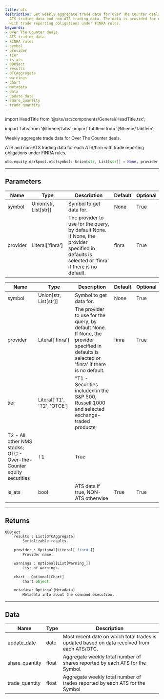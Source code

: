 ```yaml
---
title: otc
description: Get weekly aggregate trade data for Over The Counter deals, including
  ATS trading data and non-ATS trading data. The data is provided for each ATS/firm
  with trade reporting obligations under FINRA rules.
keywords:
- Over The Counter deals
- ATS trading data
- FINRA rules
- symbol
- provider
- tier
- is_ats
- OBBject
- results
- OTCAggregate
- warnings
- Chart
- Metadata
- data
- update_date
- share_quantity
- trade_quantity
---
```


import HeadTitle from '@site/src/components/General/HeadTitle.tsx';

<HeadTitle title="equity /darkpool/otc - Reference | OpenBB Platform Docs" />

<!-- markdownlint-disable MD012 MD031 MD033 -->

import Tabs from '@theme/Tabs';
import TabItem from '@theme/TabItem';

Weekly aggregate trade data for Over The Counter deals.

ATS and non-ATS trading data for each ATS/firm
with trade reporting obligations under FINRA rules.

```python wordwrap
obb.equity.darkpool.otc(symbol: Union[str, List[str]] = None, provider: Literal[str] = finra)
```

---

## Parameters

<Tabs>
<TabItem value="standard" label="Standard">

| Name | Type | Description | Default | Optional |
| ---- | ---- | ----------- | ------- | -------- |
| symbol | Union[str, List[str]] | Symbol to get data for. | None | True |
| provider | Literal['finra'] | The provider to use for the query, by default None. If None, the provider specified in defaults is selected or 'finra' if there is no default. | finra | True |
</TabItem>

<TabItem value='finra' label='finra'>

| Name | Type | Description | Default | Optional |
| ---- | ---- | ----------- | ------- | -------- |
| symbol | Union[str, List[str]] | Symbol to get data for. | None | True |
| provider | Literal['finra'] | The provider to use for the query, by default None. If None, the provider specified in defaults is selected or 'finra' if there is no default. | finra | True |
| tier | Literal['T1', 'T2', 'OTCE'] | "T1 - Securities included in the S&P 500, Russell 1000 and selected exchange-traded products;
        T2 - All other NMS stocks; OTC - Over-the-Counter equity securities | T1 | True |
| is_ats | bool | ATS data if true, NON-ATS otherwise | True | True |
</TabItem>

</Tabs>

---

## Returns

```python wordwrap
OBBject
    results : List[OTCAggregate]
        Serializable results.

    provider : Optional[Literal['finra']]
        Provider name.

    warnings : Optional[List[Warning_]]
        List of warnings.

    chart : Optional[Chart]
        Chart object.

    metadata: Optional[Metadata]
        Metadata info about the command execution.
```

---

## Data

<Tabs>
<TabItem value="standard" label="Standard">

| Name | Type | Description |
| ---- | ---- | ----------- |
| update_date | date | Most recent date on which total trades is updated based on data received from each ATS/OTC. |
| share_quantity | float | Aggregate weekly total number of shares reported by each ATS for the Symbol. |
| trade_quantity | float | Aggregate weekly total number of trades reported by each ATS for the Symbol |
</TabItem>

</Tabs>

